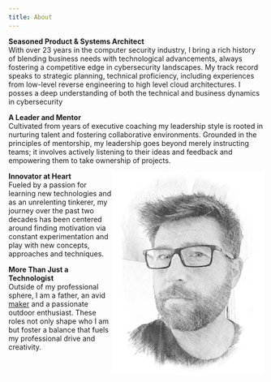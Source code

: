```yaml
---
title: About
---
```


<div class="content-body">

<p><b>Seasoned Product & Systems Architect</b><br/>
With over 23 years in the computer security industry, I bring a rich history of blending business needs with technological advancements, always fostering a competitive edge in cybersecurity landscapes. My track record speaks to strategic planning, technical proficiency, including experiences from low-level reverse engineering to high level cloud architectures. I posses a deep understanding of both the technical and business dynamics in cybersecurity</p>

<p><b>A Leader and Mentor</b><br/>
Cultivated from years of executive coaching my leadership style is rooted in nurturing talent and fostering collaborative environments. Grounded in the principles of mentorship, my leadership goes beyond merely instructing teams; it involves actively listening to their ideas and feedback and empowering them to take ownership of projects.  </p>

<img alt="Profile Sketch of Michael Shannon" title="Haskell" src="/images/profile-sketch-2.jpg" style="float:right; width:300px;"></a>

<p><b>Innovator at Heart</b><br/>
Fueled by a passion for learning new technologies and as an unrelenting tinkerer, my journey over the past two decades has been centered around finding motivation via constant experimentation and play with new concepts, approaches and techniques.</p>

<p><b>More Than Just a Technologist</b><br/>
Outside of my professional sphere, I am a father, an avid <a href="https://en.wikipedia.org/wiki/Maker_culture" target="_blank">maker</a> and a passionate outdoor enthusiast. These roles not only shape who I am but foster a balance that fuels my professional drive and creativity.</p>

</div>
